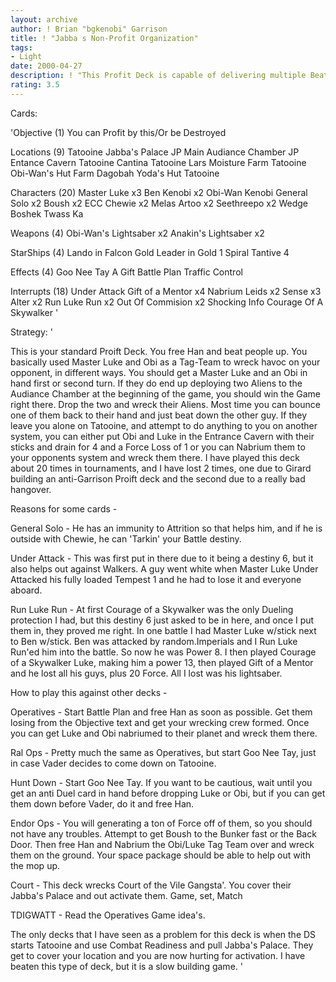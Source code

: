 ```yaml
---
layout: archive
author: ! Brian "bgkenobi" Garrison
title: ! "Jabba s Non-Profit Organization"
tags:
- Light
date: 2000-04-27
description: ! "This Profit Deck is capable of delivering multiple Beatings on many a level."
rating: 3.5
---
```

Cards: 

'Objective (1)
You can Profit by this/Or be Destroyed

Locations (9)
Tatooine Jabba's Palace
JP Main Audiance Chamber
JP Entance Cavern
Tatooine Cantina
Tatooine Lars Moisture Farm
Tatooine Obi-Wan's Hut
Farm
Dagobah Yoda's Hut
Tatooine

Characters (20)
Master Luke x3
Ben Kenobi x2
Obi-Wan Kenobi
General Solo x2
Boush x2
ECC Chewie x2
Melas
Artoo x2
Seethreepo x2
Wedge
Boshek
Twass Ka

Weapons (4)
Obi-Wan's Lightsaber x2
Anakin's Lightsaber x2

StarShips (4)
Lando in Falcon
Gold Leader in Gold 1
Spiral
Tantive 4

Effects (4)
Goo Nee Tay
A Gift
Battle Plan
Traffic Control

Interrupts (18)
Under Attack
Gift of a Mentor x4
Nabrium Leids x2
Sense x3
Alter x2
Run Luke Run x2
Out Of Commision x2
Shocking Info
Courage Of A Skywalker '

Strategy: '

This is your standard Proift Deck.  You free Han and beat people up.  You basically used Master Luke and Obi as a Tag-Team to wreck havoc on your opponent, in different ways.
You should get a Master Luke and an Obi in hand first or second turn.  If they do end up deploying two Aliens to the Audiance Chamber at the beginning of the game, you should win the Game right there.  Drop the two and wreck their Aliens.	Most time you can bounce one of them back to their hand and just beat down the other guy.
If they leave you alone on Tatooine, and attempt to do anything to you on another system, you can either put Obi and Luke in the Entrance Cavern with their sticks and drain for 4 and a Force Loss of 1 or you can Nabrium them to your opponents system and wreck them there.  I have played this deck about 20 times in tournaments, and I have lost 2 times, one due to Girard building an anti-Garrison Proift deck and the second due to a really bad hangover.

Reasons for some cards -

General Solo - He has an immunity to Attrition so that helps him, and if he is outside with Chewie, he can 'Tarkin' your Battle destiny.

Under Attack - This was first put in there due to it being a destiny 6, but it also helps out against Walkers.	A guy went white when Master Luke Under Attacked his fully loaded Tempest 1 and he had to lose it and everyone aboard.

Run Luke Run - At first Courage of a Skywalker was the only Dueling protection I had, but this destiny 6 just asked to be in here, and once I put them in, they proved me right.  In one battle I had Master Luke w/stick next to Ben w/stick.	Ben was attacked by random.Imperials and I Run Luke Run'ed him into the battle.  So now he was Power 8.  I then played Courage of a Skywalker Luke, making him a power 13, then played Gift of a Mentor and he lost all his guys, plus 20 Force.  All I lost was his lightsaber.

How to play this against other decks -

Operatives - Start Battle Plan and free Han as soon as possible.  Get them losing from the Objective text and get your wrecking crew formed.  Once you can get Luke and Obi nabriumed to their planet and wreck them there.

Ral Ops - Pretty much the same as Operatives, but start Goo Nee Tay, just in case Vader decides to come down on Tatooine.

Hunt Down - Start Goo Nee Tay.	If you want to be cautious, wait until you get an anti Duel card in hand before dropping Luke or Obi, but if you can get them down before Vader, do it and free Han.

Endor Ops - You will generating a ton of Force off of them, so you should not have any troubles.  Attempt to get Boush to the Bunker fast or the Back Door.  Then free Han and Nabrium the Obi/Luke Tag Team over and wreck them on the ground.  Your space package should be able to help out with the mop up.

Court - This deck wrecks Court of the Vile Gangsta'.  You cover their Jabba's Palace and out activate them.  Game, set, Match

TDIGWATT - Read the Operatives Game idea's.

The only decks that I have seen as a problem for this deck is when the DS starts Tatooine and use Combat Readiness and pull Jabba's Palace.  They get to cover your location and you are now hurting for activation.  I have beaten this type of deck, but it is a slow building game. '